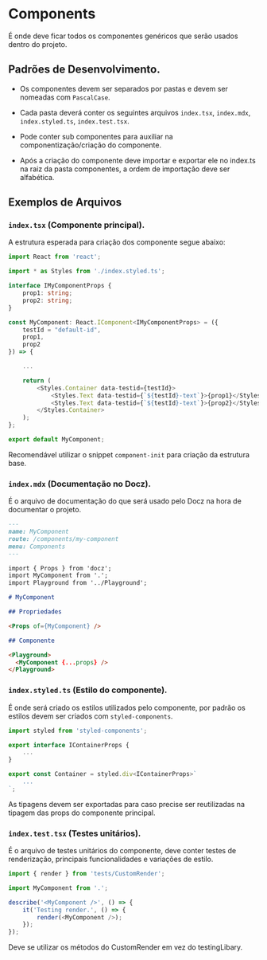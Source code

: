 # Components

É onde deve ficar todos os componentes genéricos que serão usados dentro do projeto.

## Padrões de Desenvolvimento.

- Os componentes devem ser separados por pastas e devem ser nomeadas com `PascalCase`.

- Cada pasta deverá conter os seguintes arquivos `index.tsx`, `index.mdx`, `index.styled.ts`, `index.test.tsx`.

- Pode conter sub componentes para auxiliar na componentização/criação do componente.

- Após a criação do componente deve importar e exportar ele no index.ts na raiz da pasta componentes, a ordem de importação deve ser alfabética.

## Exemplos de Arquivos

### `index.tsx` (Componente principal).

A estrutura esperada para criação dos componente segue abaixo:

```ts
import React from 'react';

import * as Styles from './index.styled.ts';

interface IMyComponentProps {
    prop1: string;
    prop2: string;
}

const MyComponent: React.IComponent<IMyComponentProps> = ({
    testId = "default-id",
    prop1,
    prop2
}) => {

    ...

    return (
        <Styles.Container data-testid={testId}>
            <Styles.Text data-testid={`${testId}-text`}>{prop1}</Styles.Text>
            <Styles.Text data-testid={`${testId}-text`}>{prop2}</Styles.Text>
        </Styles.Container>
    );
};

export default MyComponent;
```

Recomendável utilizar o snippet `component-init` para criação da estrutura base.

### `index.mdx` (Documentação no Docz).

É o arquivo de documentação do que será usado pelo Docz na hora de documentar o projeto.

```md
---
name: MyComponent
route: /components/my-component
menu: Components
---

import { Props } from 'docz';
import MyComponent from '.';
import Playground from '../Playground';

# MyComponent

## Propriedades

<Props of={MyComponent} />

## Componente

<Playground>
  <MyComponent {...props} />
</Playground>
```

### `index.styled.ts` (Estilo do componente).

É onde será criado os estilos utilizados pelo componente, por padrão os estilos devem ser criados com `styled-components`.

```ts
import styled from 'styled-components';

export interface IContainerProps {
    ...
}

export const Container = styled.div<IContainerProps>`
    ...
`;
```

As tipagens devem ser exportadas para caso precise ser reutilizadas na tipagem das props do componente principal.

### `index.test.tsx` (Testes unitários).

É o arquivo de testes unitários do componente, deve conter testes de renderização, principais funcionalidades e variações de estilo.

```ts
import { render } from 'tests/CustomRender';

import MyComponent from '.';

describe('<MyComponent />', () => {
	it('Testing render.', () => {
		render(<MyComponent />);
	});
});
```

Deve se utilizar os métodos do CustomRender em vez do testingLibary.
